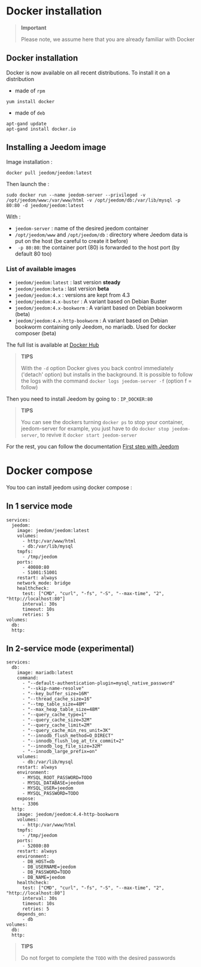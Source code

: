 # Docker installation

> **Important**
>
> Please note, we assume here that you are already familiar with Docker

## Docker installation

Docker is now available on all recent distributions.
To install it on a distribution

-   made of ``rpm``

````
yum install docker
````

-   made of ``deb``

````
apt-gand update
apt-gand install docker.io
````

## Installing a Jeedom image

Image installation :

``docker pull jeedom/jeedom:latest``

Then launch the :

``sudo docker run --name jeedom-server --privileged -v /opt/jeedom/www:/var/www/html -v /opt/jeedom/db:/var/lib/mysql -p 80:80 -d jeedom/jeedom:latest``

With :

-   ``jeedom-server`` : name of the desired jeedom container
-   ``/opt/jeedom/www`` and ``/opt/jeedom/db`` : directory where Jeedom data is put on the host (be careful to create it before)
-  `` -p 80:80``: the container port (80) is forwarded to the host port (by default 80 too)

### List of available images
- `jeedom/jeedom:latest` : last version **steady**
- `jeedom/jeedom:beta` : last version **beta**
- `jeedom/jeedom:4.x` : versions are kept from 4.3
- `jeedom/jeedom:4.x-buster` : A variant based on Debian Buster
- `jeedom/jeedom:4.x-bookworm` : A variant based on Debian bookworm (beta)
- `jeedom/jeedom:4.x-http-bookworm` : A variant based on Debian bookworm containing only Jeedom, no mariadb. Used for docker composer (beta)

The full list is available at [Docker Hub](https://hub.docker.com/r/jeedom/jeedom/tags)

> **TIPS**
>
> With the `-d` option Docker gives you back control immediately ('detach' option) but installs in the background. It is possible to follow the logs with the command `docker logs jeedom-server -f` (option f = follow)

Then you need to install Jeedom by going to : ``IP_DOCKER:80``

> **TIPS**
>
> You can see the dockers turning ``docker ps`` to stop your container, jeedom-server for example, you just have to do ``docker stop jeedom-server``, to revive it ``docker start jeedom-server``

For the rest, you can follow the documentation [First step with Jeedom](https://doc.jeedom.com/en_US/premiers-pas/index)


# Docker compose

You too can install jeedom using docker compose : 

## In 1 service mode

```
services:
  jeedom:
    image: jeedom/jeedom:latest
    volumes:
      - http:/var/www/html
      - db:/var/lib/mysql
    tmpfs:
      - /tmp/jeedom
    ports:
      - 40080:80
      - 51001:51001
    restart: always
    network_mode: bridge
    healthcheck:
      test: ["CMD", "curl", "-fs", "-S", "--max-time", "2", "http://localhost:80"]
      interval: 30s
      timeout: 10s
      retries: 5
volumes:
  db:
  http:
```


## In 2-service mode (experimental)

```
services:
  db:
    image: mariadb:latest
    command: 
      - "--default-authentication-plugin=mysql_native_password"
      - "--skip-name-resolve"
      - "--key_buffer_size=16M"
      - "--thread_cache_size=16"
      - "--tmp_table_size=48M"
      - "--max_heap_table_size=48M"
      - "--query_cache_type=1"
      - "--query_cache_size=32M"
      - "--query_cache_limit=2M"
      - "--query_cache_min_res_unit=3K"
      - "--innodb_flush_method=O_DIRECT"
      - "--innodb_flush_log_at_trx_commit=2"
      - "--innodb_log_file_size=32M"
      - "--innodb_large_prefix=on"
    volumes:
      - db:/var/lib/mysql
    restart: always
    environment:
      - MYSQL_ROOT_PASSWORD=TODO
      - MYSQL_DATABASE=jeedom
      - MYSQL_USER=jeedom
      - MYSQL_PASSWORD=TODO
    expose:
      - 3306
  http:
    image: jeedom/jeedom:4.4-http-bookworm
    volumes:
      - http:/var/www/html
    tmpfs:
      - /tmp/jeedom
    ports:
      - 52080:80
    restart: always
    environment:
      - DB_HOST=db
      - DB_USERNAME=jeedom
      - DB_PASSWORD=TODO
      - DB_NAME=jeedom
    healthcheck:
      test: ["CMD", "curl", "-fs", "-S", "--max-time", "2", "http://localhost:80"]
      interval: 30s
      timeout: 10s
      retries: 5
    depends_on:
      - db
volumes:
  db:
  http:
```

>**TIPS**
>
>Do not forget to complete the `TODO` with the desired passwords
